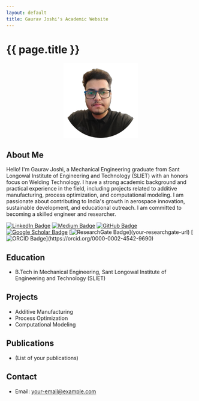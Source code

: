 ```yaml
---
layout: default
title: Gaurav Joshi's Academic Website
---
```


# {{ page.title }}
<p align="center">
  <img src="./profilepic.png" alt="Profile Picture" width="200"/>
  

## About Me

Hello! I'm Gaurav Joshi, a Mechanical Engineering graduate from Sant Longowal Institute of Engineering and Technology (SLIET) with an honors focus on Welding Technology. I have a strong academic background and practical experience in the field, including projects related to additive manufacturing, process optimization, and computational modeling. I am passionate about contributing to India's growth in aerospace innovation, sustainable development, and educational outreach. I am committed to becoming a skilled engineer and researcher.


[![LinkedIn Badge](https://img.shields.io/badge/-LinkedIn-blue?style=flat-square&logo=linkedin&logoColor=white&link=your-linkedin-url%29)](https://www.linkedin.com/in/mastersinusoidal/)
[![Medium Badge](https://img.shields.io/badge/-Medium-black?style=flat-square&logo=medium&logoColor=white&link=your-medium-url%29)](https://medium.com/@mastersinusoidal)
[![GitHub Badge](https://img.shields.io/badge/-GitHub-181717?style=flat-square&logo=github&logoColor=white&link=your-github-url%29)](https://github.com/mastersinusoidal)
[![Google Scholar Badge](https://img.shields.io/badge/-Google_Scholar-blue?style=flat-square&logo=google-scholar&logoColor=white&link=your-google-scholar-url%29)](your-google-scholar-url)
[![ResearchGate Badge](https://img.shields.io/badge/-ResearchGate-green?)](your-researchgate-url)
[![ORCID Badge](https://img.shields.io/badge/-ORCID-green?)](https://orcid.org/0000-0002-4542-9690)


## Education

- B.Tech in Mechanical Engineering, Sant Longowal Institute of Engineering and Technology (SLIET)

## Projects

- Additive Manufacturing
- Process Optimization
- Computational Modeling

## Publications

- (List of your publications)

## Contact

- Email: your-email@example.com
